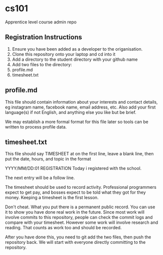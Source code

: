 # cs101
Apprentice level course admin repo

Registration Instructions
-------------------------

1. Ensure you have been added as a developer to the origanisation.
2. Clone this repository onto your laptop and cd into it
3. Add a directory to the student directory with your github name
4. Add two files to the directory:
  1. profile.md
  2. timesheet.txt

profile.md
----------

This file should contain information about your interests
and contact details, eg instagram name, facebook name,
email address, etc. Also add your first language(s) if not
English, and anything else you like but be brief. 

We may establish a more formal format for this file later
so tools can be written to process profile data.

timesheet.txt
-------------

This file should say TIMESHEET at on the first line,
leave a blank line, then put the date, hours, and topic 
in the format

YYYY/MM/DD:01 REGISTRATION
  Today i registered with the school.
  
The next entry will be a follow line.

The timesheet should be used to record activity.
Professional programmers expect to get pay, and bosses
expect to be told what they got for they money.
Keeping a timesheet is the first lesson.

Don't cheat. What you put there is a permanent public record.
You can use it to show you have done real work in the future.
Since most work will involve commits to this repository,
people can check the commit logs and compare with your timesheet.
However some work will involve research and reading.
That counts as work too and should be recorded.

After you have done this, you need to git add the two files,
then push the repository back. We will start with everyone
directly committing to the repository.



